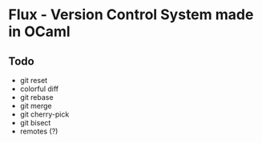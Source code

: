 # Flux - Version Control System made in OCaml

## Todo

- git reset
- colorful diff
- git rebase
- git merge
- git cherry-pick
- git bisect
- remotes (?)
